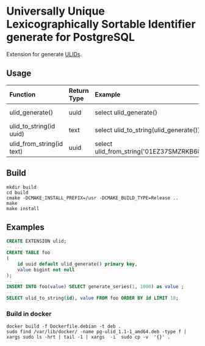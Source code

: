 # Universally Unique Lexicographically Sortable Identifier generate for PostgreSQL

Extension for generate [ULIDs](https://github.com/ulid/spec).

## Usage

| Function                         | Return Type | Example                                | Result                               |
|:---------------------------------|:------------|:---------------------------------------|:-------------------------------------|
| ulid_generate()                  | uuid        | select ulid_generate()                 | 0177a26f-6db1-11bf-54e2-e0f29ca6fc72 |
| ulid_to_string(id uuid)          | text        | select ulid_to_string(ulid_generate()) | 01EZ37SMZRKB68B5CPZZ56MBQQ           |
| ulid_from_string(id text)        | uuid        | select ulid_from_string('01EZ37SMZRKB68B5CPZZ56MBQQ') | 0177c67c-d3f8-9acc-8595-96ffca6a2ef7 |

## Build

    mkdir build
    cd build
    cmake -DCMAKE_INSTALL_PREFIX=/usr -DCMAKE_BUILD_TYPE=Release ..
    make
    make install

## Examples

```sql
CREATE EXTENSION ulid;
-- ...
CREATE TABLE foo
(
    id uuid default ulid_generate() primary key,
    value bigint not null
);
-- ...
INSERT INTO foo(value) SELECT generate_series(1, 1000) as value ;
-- ...
SELECT ulid_to_string(id), value FROM foo ORDER BY id LIMIT 10;
```

### Build in docker

    docker build -f Dockerfile.debian -t deb .
    sudo find /var/lib/docker/ -name pg-ulid_1.1-1_amd64.deb -type f | xargs sudo ls -hrt | tail -1 | xargs  -i  sudo cp -v  '{}' .